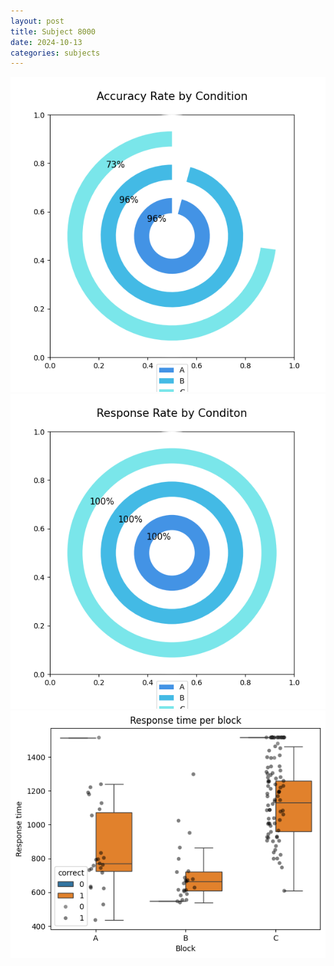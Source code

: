 ```yaml
---
layout: post
title: Subject 8000
date: 2024-10-13
categories: subjects
---
```


![](data/8000/run-12/8000_accuracy_rate.png)
![](data/8000/run-12/8000_response_rate.png)
![](data/8000/run-12/8000_rt.png)
